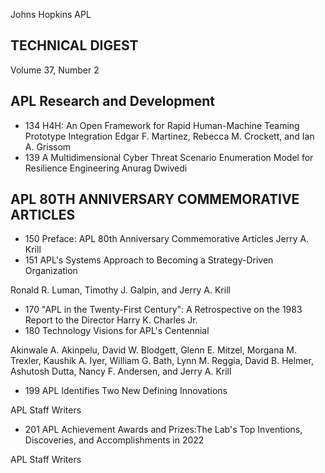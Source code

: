 Johns Hopkins APL

## TECHNICAL DIGEST

Volume 37, Number 2

## APL Research and Development

- 134 H4H: An Open Framework for Rapid Human-Machine Teaming Prototype Integration Edgar F. Martinez, Rebecca M. Crockett, and Ian A. Grissom
- 139 A Multidimensional Cyber Threat Scenario Enumeration Model for Resilience Engineering Anurag Dwivedi

## APL 80TH ANNIVERSARY COMMEMORATIVE ARTICLES

- 150 Preface: APL 80th Anniversary Commemorative Articles Jerry A. Krill
- 151 APL's Systems Approach to Becoming a Strategy-Driven Organization

Ronald R. Luman, Timothy J. Galpin, and Jerry A. Krill

- 170 "APL in the Twenty-First Century": A Retrospective on the 1983 Report to the Director Harry K. Charles Jr.
- 180 Technology Visions for APL's Centennial

Akinwale A. Akinpelu, David W. Blodgett, Glenn E. Mitzel, Morgana M. Trexler, Kaushik A. Iyer, William G. Bath, Lynn M. Reggia, David B. Helmer, Ashutosh Dutta, Nancy F. Andersen, and Jerry A. Krill

- 199 APL Identifies Two New Defining Innovations

APL Staff Writers

- 201 APL Achievement Awards and Prizes:The Lab's Top Inventions, Discoveries, and Accomplishments in 2022

APL Staff Writers